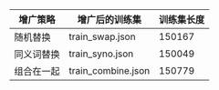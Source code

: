 | 增广策略   | 增广后的训练集     | 训练集长度 |
| ---------- | ------------------ | ---------- |
| 随机替换   | train_swap.json    | 150167     |
| 同义词替换 | train_syno.json    | 150049     |
| 组合在一起 | train_combine.json | 150779     |
